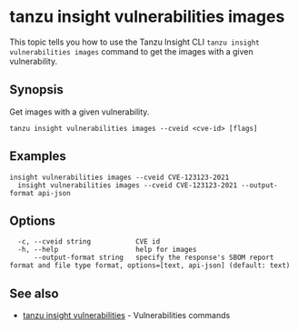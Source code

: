 # tanzu insight vulnerabilities images

This topic tells you how to use the Tanzu Insight CLI
`tanzu insight vulnerabilities images` command to get the images with a given vulnerability.

## <a id='synopsis'></a>Synopsis

Get images with a given vulnerability.

```console
tanzu insight vulnerabilities images --cveid <cve-id> [flags]
```

## <a id='examples'></a>Examples

```console
insight vulnerabilities images --cveid CVE-123123-2021
  insight vulnerabilities images --cveid CVE-123123-2021 --output-format api-json
```

## <a id='options'></a>Options

```console
  -c, --cveid string           CVE id
  -h, --help                   help for images
      --output-format string   specify the response's SBOM report format and file type format, options=[text, api-json] (default: text)
```

## <a id='see-also'></a>See also

* [tanzu insight vulnerabilities](tanzu_insight_vulnerabilities.hbs.md)	 - Vulnerabilities commands
